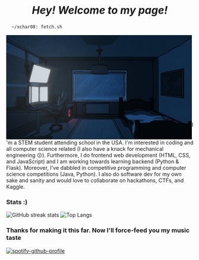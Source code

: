 <h1 align="center">
  <i> Hey! Welcome to my page!</i>
</h1>

```sh 
  ~/xchar08: fetch.sh 
```

<img src="gifs\lofi-room.gif" width="500px" img align="left"/>

```haskell
  xchar08@github 
  --------------------------
  os • gentoo linux 
  shell • alacritty
  dms • kde plasma

  learning • machine learning,
  reactjs, swift 
  hobbies • calisthenics

  repos • 25
  commits • 1574+
  issues • 4

```

I'm a STEM student attending school in the USA. I'm interested in coding and all
computer science related (I also have a knack for mechanical engineering 😗).
Furthermore, I do frontend web development (HTML, CSS, and JavaScript) and I am
working towards learning backend (Python & Flask). Moreover, I've dabbled in
competitive programming and computer science competitions (Java, Python). I also
do software dev for my own sake and sanity and would love to collaborate on
hackathons, CTFs, and Kaggle. 

  <!--
  ![GitHub stats](https://github-readme-stats.vercel.app/api?username=itschoccy&bg_color=45,ffb347,b19cd9&show_icons=true&text_color=ffffff&title_color=ffffff&icon_color=ffffff)
  -->
  
  ### Stats :)
![GitHub streak stats](https://github-readme-streak-stats.herokuapp.com/?user=xchar08&theme=dark)
![Top Langs](https://github-readme-stats-git-masterrstaa-rickstaa.vercel.app/api/top-langs/?username=xchar08&langs_count=3)

### Thanks for making it this far. Now I'll force-feed you my music taste
[![spotify-github-profile](https://spotify-github-profile.vercel.app/api/view?uid=31vgsricber7rv5zbrnymszoc6du&cover_image=true&theme=novatorem&show_offline=true&background_color=121212&interchange=false&bar_color=53b14f&bar_color_cover=false)](https://github.com/xchar08)
<!--
<div align="left"
  <span align="left">
    <a href="https://www.linkedin.com/in/jeremiah-n-pitts/" target="blank">
      <img align="center" src="images\linkedin-logo.png" alt="" height="30"/>
    </a>
  </span>

  <span align="left">
    <a href="https://grabcad.com/jeremiah.pitts-3" target="blank">
      <img align="center" src="images\grabcad-logo.jpg" alt="" height="30"/>
    </a>
  </span>

  <span align="left">
    <a href="https://devpost.com/jeremiahnpitts?ref_content=user-portfolio&ref_feature=portfolio&ref_medium=global-nav" target="blank">
      <img align="center" src="images\devpost-logo.png" alt="" height="30" />
    </a>
  </span>
</div>
-->
<h1></h1>

